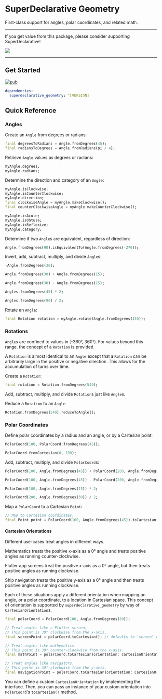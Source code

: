 # SuperDeclarative Geometry

First-class support for angles, polar coordinates, and related math.

---

If you get value from this package, please consider supporting SuperDeclarative!

<a href="https://donate.superdeclarative.com" target="_blank" alt="Donate"><img src="https://img.shields.io/badge/Donate-%24%24-green"></a>

---

## Get Started

[![pub](https://img.shields.io/pub/v/superdeclarative_geometry.svg?style=flat)](https://pub.dev/packages/superdeclarative_geometry)

```yaml
dependencies:
  superdeclarative_geometry: ^[VERSION]
```

## Quick Reference

### Angles

Create an `Angle` from degrees or radians:

```dart
final degreesToRadians = Angle.fromDegrees(45);
final radiansToDegrees = Angle.fromRadians(pi / 4);
```

Retrieve `Angle` values as degrees or radians:

```dart
myAngle.degrees;
myAngle.radians;
```

Determine the direction and category of an `Angle`:

```dart
myAngle.isClockwise;
myAngle.isCounterClockwise;
myAngle.direction;
final clockwiseAngle = myAngle.makeClockwise();
final counterClockwiseAngle = myAngle.makeCounterClockwise();

myAngle.isAcute;
myAngle.isObtuse;
myAngle.isReflexive;
myAngle.category;
```

Determine if two `Angle`s are equivalent, regardless of direction:

```dart
Angle.fromDegrees(90).isEquivalentTo(Angle.fromDegrees(-270));
```

Invert, add, subtract, multiply, and divide `Angle`s:

```dart
-Angle.fromDegrees(30);

Angle.fromDegrees(30) + Angle.fromDegrees(15);

Angle.fromDegrees(30) - Angle.fromDegrees(15);

Angles.fromDegrees(45) * 2;

Angles.fromDegrees(90) / 2;
```

Rotate an `Angle`:

```dart
final Rotation rotation = myAngle.rotate(Angle.fromDegrees(150));
```

### Rotations

`Angle`s are confined to values in (-360°, 360°). For values beyond this range, the concept of a `Rotation` is provided.

A `Rotation` is almost identical to an `Angle` except that a `Rotation` can be arbitrarily large in the positive or negative direction. This allows for the accumulation of turns over time.

Create a `Rotation`:

```dart
final rotation = Rotation.fromDegrees(540);
```

Add, subtract, multiply, and divide `Rotation`s just like `Angle`s.

Reduce a `Rotation` to an `Angle`:

```dart
Rotation.fromDegrees(540).reduceToAngle();
```

### Polar Coordinates

Define polar coordinates by a radius and an angle, or by a Cartesian point:

```dart
PolarCoord(100, PolarCoord.fromDegrees(45));

PolarCoord.fromCartesian(0, 100);
```

Add, subtract, multiply, and divide `PolarCoord`s:

```dart
PolarCoord(100, Angle.fromDegrees(45)) + PolarCoord(200, Angle.fromDegrees(135));

PolarCoord(100, Angle.fromDegrees(45)) - PolarCoord(200, Angle.fromDegrees(135));

PolarCoord(100, Angle.fromDegrees(15)) * 2;

PolarCoord(200, Angle.fromDegrees(30)) / 2;
```

Map a `PolarCoord` to a Cartesian `Point`:

```dart
// Map to Cartesian coordinates.
final Point point = PolarCoord(100, Angle.fromDegrees(45)).toCartesian();
```

#### Cartesian Orientations

Different use-cases treat angles in different ways.

Mathematics treats the positive x-axis as a 0° angle and treats positive angles as running counter-clockwise.

Flutter app screens treat the positive x-axis as a 0° angle, but then treats positive angles as running clockwise.

Ship navigation treats the positive y-axis as a 0° angle and then treats positive angles as running clockwise.

Each of these situations apply a different orientation when mapping an angle, or a polar coordinate, to a location in Cartesian space. This concept of orientation is supported by `superdeclarative_geometry` by way of `CartesianOrientation`s.

```dart
final polarCoord = PolarCoord(100, Angle.fromDegrees(30));

// Treat angles like a Flutter screen.
// This point is 30° clockwise from the x-axis.
final screenPoint = polarCoord.toCartesian(); // defaults to "screen" orientation

// Treat angles like mathematics.
// This point is 30° counter-clockwise from the x-axis.
final mathPoint = polarCoord.toCartesian(orientation: CartesianOrientation.math);

// Treat angles like navigators.
// This point is 30° clockwise from the y-axis.
final navigationPoint = polarCoord.toCartesian(orientation: CartesianOrientation.navigation);
```

You can define a custom `CartesianOrientation` by implementing the interface. Then, you can pass an instance of your custom orientation into `PolarCoord`'s `toCartesian()` method.